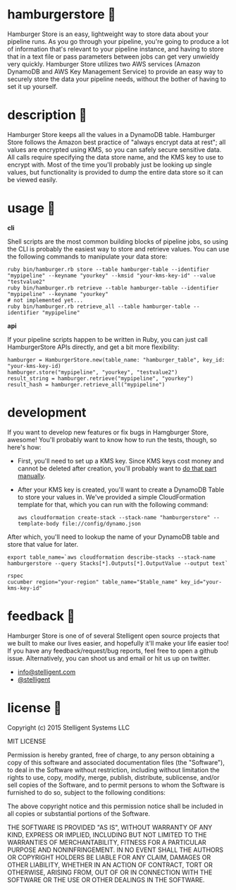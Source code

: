 # hamburgerstore :hamburger:

Hamburger Store is an easy, lightweight way to store data about your pipeline runs. As you go through your pipeline, you're going to produce a lot of information that's relevant to your pipeline instance, and having to store that in a text file or pass parameters between jobs can get very unwieldy very quickly. Hamburger Store utilizes two AWS services (Amazon DynamoDB and AWS Key Management Service) to provide an easy way to securely store the data your pipeline needs, without the bother of having to set it up yourself.

# description :hamburger:

Hamburger Store keeps all the values in a DynamoDB table. Hamburger Store follows the Amazon best practice of "always encrypt data at rest"; all values are encrypted using KMS, so you can safely secure sensitive data.  All calls require specifying the data store name, and the KMS key to use to encrypt with. Most of the time you'll probably just be looking up single values, but functionality is provided to dump the entire data store so it can be viewed easily.

# usage :hamburger:

**cli**

Shell scripts are the most common building blocks of pipeline jobs, so using the CLI is probably the easiest way to store and retrieve values. You can use the following commands to manipulate your data store:

    ruby bin/hamburger.rb store --table hamburger-table --identifier "mypipeline" --keyname "yourkey" --kmsid "your-kms-key-id" --value "testvalue2"
    ruby bin/hamburger.rb retrieve --table hamburger-table --identifier "mypipeline" --keyname "yourkey"
    # not implemented yet...
    ruby bin/hamburger.rb retrieve_all --table hamburger-table --identifier "mypipeline"

**api**

If your pipeline scripts happen to be written in Ruby, you can just call HamburgerStore APIs directly, and get a bit more flexibility:

    hamburger = HamburgerStore.new(table_name: "hamburger_table", key_id: "your-kms-key-id)
    hamburger.store("mypipeline", "yourkey", "testvalue2")
    result_string = hamburger.retrieve("mypipeline", "yourkey")
    result_hash = hamburger.retrieve_all("mypipeline")

# development

If you want to develop new features or fix bugs in Hamgburger Store, awesome! You'll probably want to know how to run the tests, though, so here's how:

* First, you'll need to set up a KMS key. Since KMS keys cost money and cannot be deleted after creation, you'll probably want to [do that part manually](https://console.aws.amazon.com/iam/home?encryptionKeys/#encryptionKeys/us-east-1).
* After your KMS key is created, you'll want to create a DynamoDB Table to store your values in. We've provided a simple CloudFormation template for that, which you can run with the following command:

    ```aws cloudformation create-stack --stack-name "hamburgerstore" --template-body file://config/dynamo.json```

After which, you'll need to lookup the name of your DynamoDB table and store that value for later.

    export table_name=`aws cloudformation describe-stacks --stack-name hamburgerstore --query Stacks[*].Outputs[*].OutputValue --output text`

    rspec
    cucumber region="your-region" table_name="$table_name" key_id="your-kms-key-id"

# feedback :hamburger:

Hamburger Store is one of of several Stelligent open source projects that we built to make our lives easier, and hopefully it'll make your life easier too! If you have any feedback/request/bug reports, feel free to open a github issue. Alternatively, you can shoot us and email or hit us up on twitter.

* info@stelligent.com
* [@stelligent](https://twitter.com/stelligent)

# license :hamburger:

Copyright (c) 2015 Stelligent Systems LLC

MIT LICENSE

Permission is hereby granted, free of charge, to any person obtaining a copy of this software and associated documentation files (the "Software"), to deal in the Software without restriction, including without limitation the rights to use, copy, modify, merge, publish, distribute, sublicense, and/or sell copies of the Software, and to permit persons to whom the Software is furnished to do so, subject to the following conditions:

The above copyright notice and this permission notice shall be included in all copies or substantial portions of the Software.

THE SOFTWARE IS PROVIDED "AS IS", WITHOUT WARRANTY OF ANY KIND, EXPRESS OR IMPLIED, INCLUDING BUT NOT LIMITED TO THE WARRANTIES OF MERCHANTABILITY, FITNESS FOR A PARTICULAR PURPOSE AND NONINFRINGEMENT. IN NO EVENT SHALL THE AUTHORS OR COPYRIGHT HOLDERS BE LIABLE FOR ANY CLAIM, DAMAGES OR OTHER LIABILITY, WHETHER IN AN ACTION OF CONTRACT, TORT OR OTHERWISE, ARISING FROM, OUT OF OR IN CONNECTION WITH THE SOFTWARE OR THE USE OR OTHER DEALINGS IN THE SOFTWARE.
